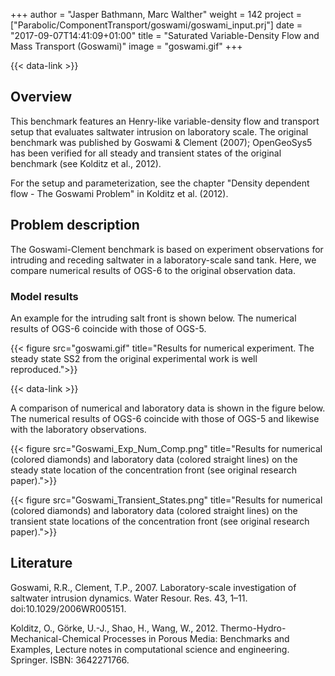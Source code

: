 +++
author = "Jasper Bathmann, Marc Walther"
weight = 142
project = ["Parabolic/ComponentTransport/goswami/goswami_input.prj"]
date = "2017-09-07T14:41:09+01:00"
title = "Saturated Variable-Density Flow and Mass Transport (Goswami)"
image = "goswami.gif"
+++

{{< data-link >}}

## Overview

This benchmark features an Henry-like variable-density flow and transport setup that evaluates saltwater intrusion on laboratory scale. The original benchmark was published by Goswami & Clement (2007); OpenGeoSys5 has been verified for all steady and transient states of the original benchmark (see Kolditz et al., 2012).

For the setup and parameterization, see the chapter "Density dependent flow - The Goswami Problem" in Kolditz et al. (2012).

## Problem description

The Goswami-Clement benchmark is based on experiment observations for intruding and receding saltwater in a laboratory-scale sand tank. Here, we compare numerical results of OGS-6 to the original observation data.

### Model results

An example for the intruding salt front is shown below. The numerical results of OGS-6 coincide with those of OGS-5.

{{< figure src="goswami.gif" title="Results for numerical experiment. The steady state SS2 from the original experimental work is well reproduced.">}}

{{< data-link >}}

A comparison of numerical and laboratory data is shown in the figure below. The numerical results of OGS-6 coincide with those of OGS-5 and likewise with the laboratory observations.

{{< figure src="Goswami_Exp_Num_Comp.png" title="Results for numerical (colored diamonds) and laboratory data (colored straight lines) on the steady state location of the concentration front (see original research paper).">}}

{{< figure src="Goswami_Transient_States.png" title="Results for numerical (colored diamonds) and laboratory data (colored straight lines) on the transient state locations of the concentration front (see original research paper).">}}

## Literature

<!-- vale off -->

Goswami, R.R., Clement, T.P., 2007. Laboratory-scale investigation of saltwater intrusion dynamics. Water Resour. Res. 43, 1–11. doi:10.1029/2006WR005151.

Kolditz, O., Görke, U.-J., Shao, H., Wang, W., 2012. Thermo-Hydro-Mechanical-Chemical Processes in Porous Media: Benchmarks and Examples, Lecture notes in computational science and engineering. Springer. ISBN: 3642271766.
